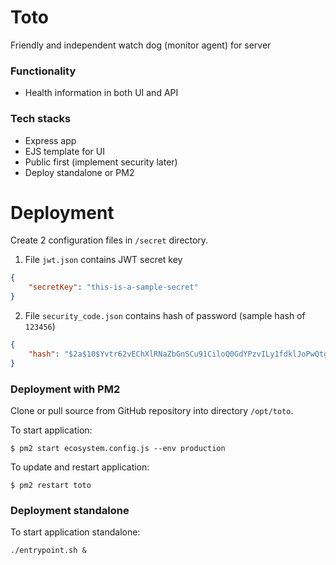 # Toto
Friendly and independent watch dog (monitor agent) for server

### Functionality
* Health information in both UI and API

### Tech stacks

* Express app
* EJS template for UI
* Public first (implement security later)
* Deploy standalone or PM2 

# Deployment

Create 2 configuration files in `/secret` directory.

1. File `jwt.json` contains JWT secret key

```json
{
    "secretKey": "this-is-a-sample-secret"
}
```

2. File `security_code.json` contains hash of password (sample hash of `123456`)

```json
{
    "hash": "$2a$10$Yvtr62vEChXlRNaZbGnSCu91CiloQ0GdYPzvILy1fdklJoPwQtgSW"
}
```

### Deployment with PM2

Clone or pull source from GitHub repository into directory `/opt/toto`.

To start application:
```
$ pm2 start ecosystem.config.js --env production
```

To update and restart application:
```
$ pm2 restart toto
```

### Deployment standalone

To start application standalone:
```
./entrypoint.sh &
```

